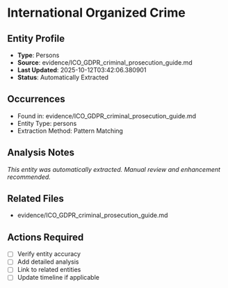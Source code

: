 # International Organized Crime

## Entity Profile
- **Type**: Persons
- **Source**: evidence/ICO_GDPR_criminal_prosecution_guide.md
- **Last Updated**: 2025-10-12T03:42:06.380901
- **Status**: Automatically Extracted

## Occurrences
- Found in: evidence/ICO_GDPR_criminal_prosecution_guide.md
- Entity Type: persons
- Extraction Method: Pattern Matching

## Analysis Notes
*This entity was automatically extracted. Manual review and enhancement recommended.*

## Related Files
- evidence/ICO_GDPR_criminal_prosecution_guide.md

## Actions Required
- [ ] Verify entity accuracy
- [ ] Add detailed analysis
- [ ] Link to related entities
- [ ] Update timeline if applicable
